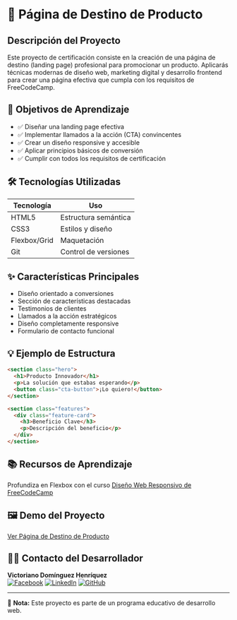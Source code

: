 # 🚀 Página de Destino de Producto

## Descripción del Proyecto
Este proyecto de certificación consiste en la creación de una página de destino (landing page) profesional para promocionar un producto. Aplicarás técnicas modernas de diseño web, marketing digital y desarrollo frontend para crear una página efectiva que cumpla con los requisitos de FreeCodeCamp.

## 🎯 Objetivos de Aprendizaje
- ✅ Diseñar una landing page efectiva
- ✅ Implementar llamados a la acción (CTA) convincentes
- ✅ Crear un diseño responsive y accesible
- ✅ Aplicar principios básicos de conversión
- ✅ Cumplir con todos los requisitos de certificación

## 🛠 Tecnologías Utilizadas
| Tecnología | Uso |
|------------|-----|
| HTML5 | Estructura semántica |
| CSS3 | Estilos y diseño |
| Flexbox/Grid | Maquetación |
| Git | Control de versiones |

## ✨ Características Principales
- Diseño orientado a conversiones
- Sección de características destacadas
- Testimonios de clientes
- Llamados a la acción estratégicos
- Diseño completamente responsive
- Formulario de contacto funcional

## 💡 Ejemplo de Estructura
```html
<section class="hero">
  <h1>Producto Innovador</h1>
  <p>La solución que estabas esperando</p>
  <button class="cta-button">¡Lo quiero!</button>
</section>

<section class="features">
  <div class="feature-card">
    <h3>Beneficio Clave</h3>
    <p>Descripción del beneficio</p>
  </div>
</section>
```
## 📚 Recursos de Aprendizaje
Profundiza en Flexbox con el curso [Diseño Web Responsivo de FreeCodeCamp](https://www.freecodecamp.org/learn/2022/responsive-web-design/)

## 🖼️ Demo del Proyecto
[Ver Página de Destino de Producto](https://informaticaempresarial-tic-docente.github.io/P-gina-de-Destino-de-Producto/)

## 👨‍💻 Contacto del Desarrollador
**Victoriano Domínguez Henríquez**  
[![Facebook](https://img.shields.io/badge/Facebook-1877F2?style=for-the-badge&logo=facebook&logoColor=white)](https://web.facebook.com/profile.php?id=61573209977446&locale=es_LA) [![LinkedIn](https://img.shields.io/badge/LinkedIn-0077B5?style=for-the-badge&logo=linkedin&logoColor=white)](https://www.linkedin.com/in/victoriano-dominguez-henr%C3%ADquez-614785144) [![GitHub](https://img.shields.io/badge/GitHub-181717?style=for-the-badge&logo=github&logoColor=white)](https://github.com/InformaticaEmpresarial-Tic-Docente/InformaticaEmpresarial-Tic-Docente)


---

📄 **Nota:** Este proyecto es parte de un programa educativo de desarrollo web.


